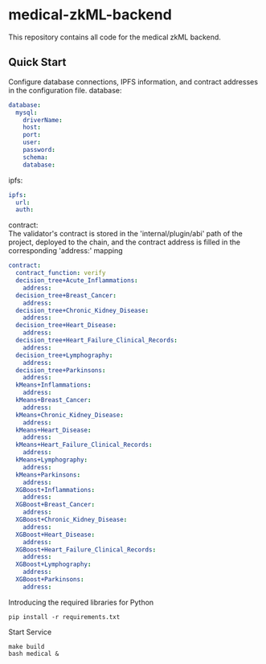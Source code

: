 # medical-zkML-backend

This repository contains all code for the medical zkML backend.

## Quick Start
Configure database connections, IPFS information, and contract addresses in the configuration file.
database:
```yaml
database:
  mysql:
    driverName:
    host:
    port:
    user:
    password:
    schema:
    database:
```
ipfs:
```yaml
ipfs:
  url:
  auth:
```

contract:       
The validator's contract is stored in the 'internal/plugin/abi' path of the project, deployed to the chain, and the contract address is filled in the corresponding 'address:' mapping
```yaml
contract:
  contract_function: verify
  decision_tree+Acute_Inflammations:
    address:
  decision_tree+Breast_Cancer:
    address:
  decision_tree+Chronic_Kidney_Disease:
    address:
  decision_tree+Heart_Disease:
    address:
  decision_tree+Heart_Failure_Clinical_Records:
    address:
  decision_tree+Lymphography:
    address:
  decision_tree+Parkinsons:
    address:
  kMeans+Inflammations:
    address:
  kMeans+Breast_Cancer:
    address:
  kMeans+Chronic_Kidney_Disease:
    address:
  kMeans+Heart_Disease:
    address:
  kMeans+Heart_Failure_Clinical_Records:
    address:
  kMeans+Lymphography:
    address:
  kMeans+Parkinsons:
    address:
  XGBoost+Inflammations:
    address:
  XGBoost+Breast_Cancer:
    address:
  XGBoost+Chronic_Kidney_Disease:
    address:
  XGBoost+Heart_Disease:
    address:
  XGBoost+Heart_Failure_Clinical_Records:
    address:
  XGBoost+Lymphography:
    address:
  XGBoost+Parkinsons:
    address:
```

Introducing the required libraries for Python
```shell
pip install -r requirements.txt
```

Start Service
```shell
make build
bash medical &
```